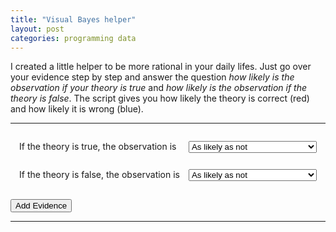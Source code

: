 ```yaml
---
title: "Visual Bayes helper"
layout: post
categories: programming data
---
```


<script src="http://code.jquery.com/jquery-latest.min.js" type="text/javascript"></script>
<script src="http://d3js.org/d3.v3.min.js" charset="utf-8"></script>
<script>
(function() {
  var add_evidence, evidence, likelihoods, runPlot;

  likelihoods = {
    Certain: 1,
    AlmostCertain: .93,
    Probable: .75,
    Even: .5,
    ProbablyNot: .3,
    AlmostCertainlyNot: .07,
    Impossible: 0
  };

  evidence = [
    {
      A: 1,
      B: 1
    }
  ];

  add_evidence = function(callback) {
    return function(e) {
      var a_val, b_val, last;
      a_val = likelihoods[$('select[name=A] option:checked')[0].value];
      b_val = likelihoods[$('select[name=B] option:checked')[0].value];
      last = evidence[evidence.length - 1];
      evidence.push({
        A: a_val * last.A,
        B: b_val * last.B
      });
      return callback();
    };
  };

  runPlot = function(chart) {
    var dats, lines, n, scale_y;
    scale_y = d3.scale.linear().domain([0, 1.0]).range([0, 300.0]);
    n = evidence.length;
    dats = chart.selectAll("g.dat").data(evidence).enter().append("g").attr("class", "dat");
    lines = dats.append("g");
    lines.append("rect").attr("fill", "red").attr("transform", function(a, t) {
      return "translate(" + (20 * t) + ", 0)";
    }).attr("width", 20).attr("height", function(a) {
      return scale_y(a.A / (a.A + a.B));
    });
    return lines.append("rect").attr("fill", "blue").attr("transform", function(a, t) {
      return "translate(" + (20 * t) + ", " + (scale_y(a.A / (a.A + a.B))) + ")";
    }).attr("width", 20).attr("height", function(a) {
      return scale_y(a.B / (a.A + a.B));
    });
  };

  $(document).ready(function() {
    var chart;
    chart = d3.select("#graph").append("svg").attr("width", 800).attr("height", 400);
    runPlot(chart);
    return $("#add").click(add_evidence(function() {
      return runPlot(chart);
    }));
  });

}).call(this);
</script>

I created a little helper to be more rational in your daily lifes. Just go over
your evidence step by step and answer the question *how likely is the
observation if your theory is true* and *how likely is the observation if the
theory is false*. The script gives you how likely the theory is correct (red)
and how likely it is wrong (blue).

<hr/>
<div style="display:table">
  <label style="display:table-row">
    <div style="display:table-cell; padding: 1em;">If the theory is true, the observation is</div>
    <select name="A" style="display:table-cell">
      <option value="Certain">Certain</option>
      <option value="AlmostCertain">Almost certain</option>
      <option value="Probable">Probable</option>
      <option selected="" value="Even">As likely as not</option>
      <option value="ProbablyNot">Improbable</option>
      <option value="AlmostCertainlyNot">Almost certainly not happening</option>
      <option value="Impossible">Impossible</option>
    </select>
  </label>
  <label style="display:table-row">
    <div style="display:table-cell; padding: 1em;">If the theory is false, the observation is</div>
    <select name="B" style="display:table-cell">
      <option value="Certain">Certain</option>
      <option value="AlmostCertain">Almost Certain</option>
      <option value="Probable">Probable</option>
      <option selected="" value="Even">As likely as not</option>
      <option value="ProbablyNot">Improbable</option>
      <option value="AlmostCertainlyNot">Almost certainly not happening</option>
      <option value="Impossible">Impossible</option>
    </select>
  </label>
</div>
<br/>
<button id="add">Add Evidence</button>
<hr/>
<div id="graph"></div>
